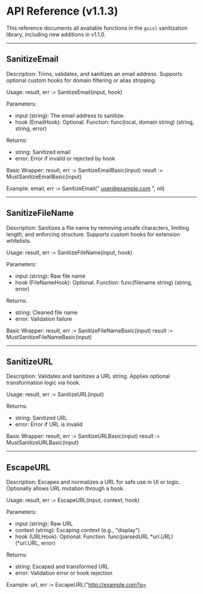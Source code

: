 # API Reference (v1.1.3)

This reference documents all available functions in the `goisl` sanitization library, including new additions in v1.1.0.

---

SanitizeEmail
-------------

Description:
  Trims, validates, and sanitizes an email address. Supports optional custom hooks for domain filtering or alias stripping.

Usage:
  result, err := SanitizeEmail(input, hook)

Parameters:
  - input (string): The email address to sanitize.
  - hook (EmailHook): Optional. Function: func(local, domain string) (string, string, error)

Returns:
  - string: Sanitized email
  - error: Error if invalid or rejected by hook

Basic Wrapper:
  result, err := SanitizeEmailBasic(input)
  result := MustSanitizeEmailBasic(input)

Example:
  email, err := SanitizeEmail("  user@example.com  ", nil)

---

SanitizeFileName
-----------------

Description:
  Sanitizes a file name by removing unsafe characters, limiting length, and enforcing structure. Supports custom hooks for extension whitelists.

Usage:
  result, err := SanitizeFileName(input, hook)

Parameters:
  - input (string): Raw file name
  - hook (FileNameHook): Optional. Function: func(filename string) (string, error)

Returns:
  - string: Cleaned file name
  - error: Validation failure

Basic Wrapper:
  result, err := SanitizeFileNameBasic(input)
  result := MustSanitizeFileNameBasic(input)

---

SanitizeURL
-----------

Description:
  Validates and sanitizes a URL string. Applies optional transformation logic via hook.

Usage:
  result, err := SanitizeURL(input)

Returns:
  - string: Sanitized URL
  - error: Error if URL is invalid

Basic Wrapper:
  result, err := SanitizeURLBasic(input)
  result := MustSanitizeURLBasic(input)

---

EscapeURL
---------

Description:
  Escapes and normalizes a URL for safe use in UI or logic. Optionally allows URL mutation through a hook.

Usage:
  result, err := EscapeURL(input, context, hook)

Parameters:
  - input (string): Raw URL
  - context (string): Escaping context (e.g., "display")
  - hook (URLHook): Optional. Function: func(parsedURL *url.URL) (*url.URL, error)

Returns:
  - string: Escaped and transformed URL
  - error: Validation error or hook rejection

Example:
  url, err := EscapeURL("http://example.com?q=<script>", "display", nil)

---

HTMLSanitize
------------

Description:
  Sanitizes HTML content by removing disallowed tags and attributes.

Usage:
  result := HTMLSanitize(input, allowedTags)

Parameters:
  - input (string): Raw HTML
  - allowedTags (map[string][]string): Tag whitelist, e.g., {"b": nil, "a": {"href"}}

Returns:
  - string: Sanitized HTML

Basic Wrapper:
  HTMLSanitizeBasic(input)

Must Wrapper:
  MustHTMLSanitizeBasic(input)

---

EscapePlainText
---------------

Description:
  Escapes a string to plain, printable characters. Optional hook allows certain characters.

Usage:
  result := EscapePlainText(input, hook)

Parameters:
  - input (string): Input text
  - hook (EscapePlainTextHook): Optional. Function: func() []rune

Returns:
  - string: Escaped plain text

---

CLI Flag Bindings (pflag)
--------------------------

BindSanitizedFlag
  Binds and sanitizes a CLI flag with any compatible `SanitizeX` function.

  Usage:
    email := isl.BindSanitizedFlag("email", "", "Email", SanitizeEmailBasic)

BindSanitizedTextFlag
  Variant for plain text with `EscapePlainText`.

  Usage:
    comment := isl.BindSanitizedTextFlag("comment", "", "Comment")

Flag Access:
  - `flag.Get()` returns (value, error)
  - `flag.MustGet()` panics on error

---

IsAllowedProtocol
-----------------

Description:
  Validates that a URL scheme is in the allowlist.

Usage:
  result := IsAllowedProtocol("ftp", allowedList)

Returns:
  - bool

